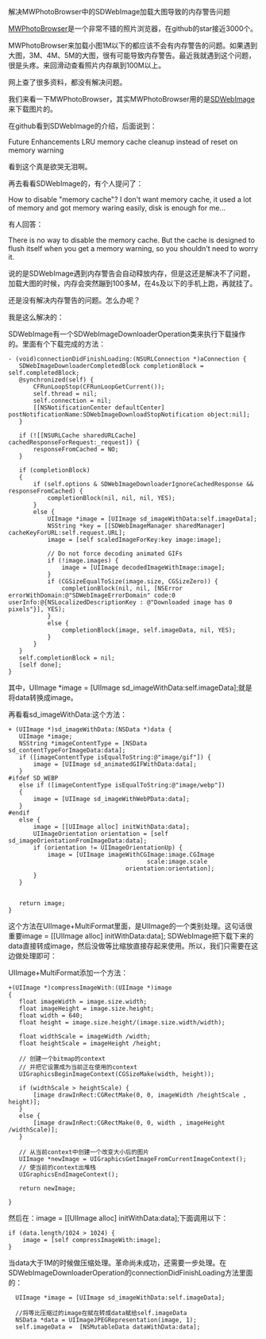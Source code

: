 解决MWPhotoBrowser中的SDWebImage加载大图导致的内存警告问题

[MWPhotoBrowser](https://github.com/mwaterfall/MWPhotoBrowser.git)是一个非常不错的照片浏览器，在github的star接近3000个。

MWPhotoBrowser来加载小图1M以下的都应该不会有内存警告的问题。如果遇到大图，3M、4M、5M的大图，很有可能导致内存警告。最近我就遇到这个问题，很是头疼。来回滑动查看照片内存飙到100M以上。

网上查了很多资料，都没有解决问题。

我们来看一下MWPhotoBrowser，其实MWPhotoBrowser用的是[SDWebImage](https://github.com/rs/SDWebImage.git)来下载图片的。

在github看到SDWebImage的介绍，后面说到：

Future Enhancements
LRU memory cache cleanup instead of reset on memory warning

看到这个真是欲哭无泪啊。

再去看看SDWebImage的，有个人提问了：

How to disable "memory cache"?  I don't want memory cache,  it used a lot of memory and got memory waring easily,  disk is enough for me...

有人回答：

There is no way to disable the memory cache. But the cache is designed to flush itself when you get a memory warning, so you shouldn't need to worry it.

说的是SDWebImage遇到内存警告会自动释放内存，但是这还是解决不了问题，加载大图的时候，内存会突然蹦到100多M，在4s及以下的手机上跑，再就挂了。

还是没有解决内存警告的问题。怎么办呢？

我是这么解决的：

SDWebImage有一个SDWebImageDownloaderOperation类来执行下载操作的。里面有个下载完成的方法：

```
- (void)connectionDidFinishLoading:(NSURLConnection *)aConnection {
   SDWebImageDownloaderCompletedBlock completionBlock = self.completedBlock;
   @synchronized(self) {
       CFRunLoopStop(CFRunLoopGetCurrent());
       self.thread = nil;
       self.connection = nil;
       [[NSNotificationCenter defaultCenter] postNotificationName:SDWebImageDownloadStopNotification object:nil];
   }

   if (![[NSURLCache sharedURLCache] cachedResponseForRequest:_request]) {
       responseFromCached = NO;
   }

   if (completionBlock)
   {
       if (self.options & SDWebImageDownloaderIgnoreCachedResponse && responseFromCached) {
           completionBlock(nil, nil, nil, YES);
       }
       else {
           UIImage *image = [UIImage sd_imageWithData:self.imageData];
           NSString *key = [[SDWebImageManager sharedManager] cacheKeyForURL:self.request.URL];
           image = [self scaledImageForKey:key image:image];

           // Do not force decoding animated GIFs
           if (!image.images) {
               image = [UIImage decodedImageWithImage:image];
           }
           if (CGSizeEqualToSize(image.size, CGSizeZero)) {
               completionBlock(nil, nil, [NSError errorWithDomain:@"SDWebImageErrorDomain" code:0 userInfo:@{NSLocalizedDescriptionKey : @"Downloaded image has 0 pixels"}], YES);
           }
           else {
               completionBlock(image, self.imageData, nil, YES);
           }
       }
   }
   self.completionBlock = nil;
   [self done];
}
```

其中，UIImage *image = [UIImage sd_imageWithData:self.imageData];就是将data转换成image。

再看看sd_imageWithData:这个方法：

```
+ (UIImage *)sd_imageWithData:(NSData *)data {
   UIImage *image;
   NSString *imageContentType = [NSData sd_contentTypeForImageData:data];
   if ([imageContentType isEqualToString:@"image/gif"]) {
       image = [UIImage sd_animatedGIFWithData:data];
   }
#ifdef SD_WEBP
   else if ([imageContentType isEqualToString:@"image/webp"])
   {
       image = [UIImage sd_imageWithWebPData:data];
   }
#endif
   else {
       image = [[UIImage alloc] initWithData:data];
       UIImageOrientation orientation = [self sd_imageOrientationFromImageData:data];
       if (orientation != UIImageOrientationUp) {
           image = [UIImage imageWithCGImage:image.CGImage
                                       scale:image.scale
                                 orientation:orientation];
       }
   }


   return image;
}
```

这个方法在UIImage+MultiFormat里面，是UIImage的一个类别处理。这句话很重要image = [[UIImage alloc] initWithData:data]; SDWebImage把下载下来的data直接转成image，然后没做等比缩放直接存起来使用。所以，我们只需要在这边做处理即可：

UIImage+MultiFormat添加一个方法：

```
+(UIImage *)compressImageWith:(UIImage *)image
{
   float imageWidth = image.size.width;
   float imageHeight = image.size.height;
   float width = 640;
   float height = image.size.height/(image.size.width/width);

   float widthScale = imageWidth /width;
   float heightScale = imageHeight /height;

   // 创建一个bitmap的context
   // 并把它设置成为当前正在使用的context
   UIGraphicsBeginImageContext(CGSizeMake(width, height));

   if (widthScale > heightScale) {
       [image drawInRect:CGRectMake(0, 0, imageWidth /heightScale , height)];
   }
   else {
       [image drawInRect:CGRectMake(0, 0, width , imageHeight /widthScale)];
   }

   // 从当前context中创建一个改变大小后的图片
   UIImage *newImage = UIGraphicsGetImageFromCurrentImageContext();
   // 使当前的context出堆栈
   UIGraphicsEndImageContext();

   return newImage;

}
```

然后在：image = [[UIImage alloc] initWithData:data];下面调用以下：

```
if (data.length/1024 > 1024) {
    image = [self compressImageWith:image];
}
```

当data大于1M的时候做压缩处理。革命尚未成功，还需要一步处理。在SDWebImageDownloaderOperation的connectionDidFinishLoading方法里面的：

```
  UIImage *image = [UIImage sd_imageWithData:self.imageData];

  //将等比压缩过的image在赋在转成data赋给self.imageData
  NSData *data = UIImageJPEGRepresentation(image, 1);
  self.imageData =  [NSMutableData dataWithData:data];
```

